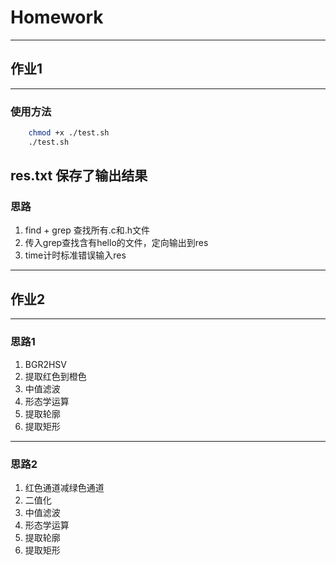 # Homework
---
## 作业1
---
### 使用方法
```bash
    chmod +x ./test.sh
    ./test.sh
```
res.txt 保存了输出结果
---
### 思路
1. find + grep 查找所有.c和.h文件
2. 传入grep查找含有hello的文件，定向输出到res
3. time计时标准错误输入res
---
## 作业2
---
### 思路1
1. BGR2HSV
2. 提取红色到橙色
3. 中值滤波
4. 形态学运算
5. 提取轮廓
6. 提取矩形
---
### 思路2
1. 红色通道减绿色通道
2. 二值化
3. 中值滤波
4. 形态学运算
5. 提取轮廓
6. 提取矩形
